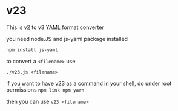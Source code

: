 # v23

This is v2 to v3 YAML format converter

you need node.JS and js-yaml package installed

``npm install js-yaml``

to convert a `<filename>` use

``./v23.js <filename>``

if you want to have v23 as a command in your shell, do under root permissions
``npm link
npm yarn``

then you can use
``v23 <filename>``
